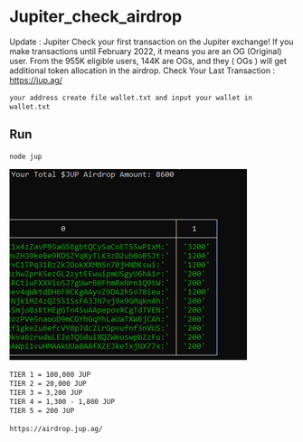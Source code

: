 # Jupiter_check_airdrop
Update : Jupiter  Check your first transaction on the Jupiter exchange!  If you make transactions until February 2022, it means you are an OG (Original) user.  From the 955K eligible users, 144K are OGs, and they ( OGs ) will get additional token allocation in the airdrop.  Check Your Last Transaction : https://jup.ag/

```
your address create file wallet.txt and input your wallet in wallet.txt
```

## Run
```bash
node jup
```
![image link](https://github.com/Winnode/Jupiter_check_airdrop/blob/main/SC.png)

```
TIER 1 = 100,000 JUP
TIER 2 = 20,000 JUP
TIER 3 = 3,200 JUP
TIER 4 = 1,300 - 1,800 JUP
TIER 5 = 200 JUP

https://airdrop.jup.ag/
```
